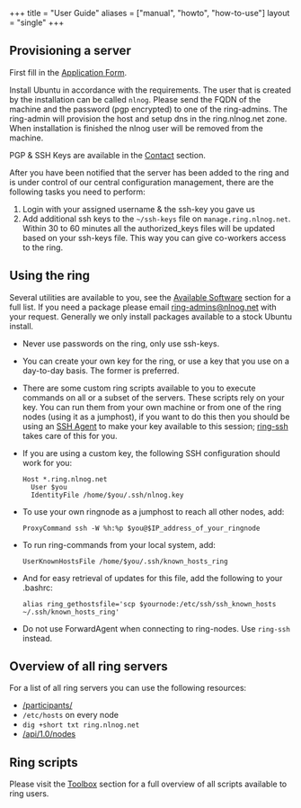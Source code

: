 +++
title = "User Guide"
aliases = ["manual", "howto", "how-to-use"]
layout = "single"
+++

## Provisioning a server

First fill in the [Application Form](/application-form).

Install Ubuntu in accordance with the requirements. The user that is created by the installation can be called `nlnog`. Please send the FQDN of the machine and the password (pgp encrypted) to one of the ring-admins. The ring-admin will provision the host and setup dns in the ring.nlnog.net zone. When installation is finished the nlnog user will be removed from the machine.

PGP & SSH Keys are available in the [Contact](/contact) section.

After you have been notified that the server has been added to the ring and is under control of our central configuration management, there are the following tasks you need to perform:

1. Login with your assigned username & the ssh-key you gave us
2. Add additional ssh keys to the `~/ssh-keys` file on `manage.ring.nlnog.net`. Within 30 to 60 minutes all the authorized_keys files will be updated based on your ssh-keys file. This way you can give co-workers access to the ring.

## Using the ring

Several utilities are available to you, see the [Available Software](/user-guide/software) section for a full list. If you need a package please email [ring-admins@nlnog.net](mailto:ring-admins@nlnog.net) with your request. Generally we only install packages available to a stock Ubuntu install.

* Never use passwords on the ring, only use ssh-keys.
* You can create your own key for the ring, or use a key that you use on a day-to-day basis. The former is preferred.
* There are some custom ring scripts available to you to execute commands on all or a subset of the servers. These scripts rely on your key. You can run them from your own machine or from one of the ring nodes (using it as a jumphost), if you want to do this then you should be using an [SSH Agent](http://en.wikipedia.org/wiki/Ssh-agent) to make your key available to this session; [ring-ssh](/toolbox/#ring-ssh) takes care of this for you.
* If you are using a custom key, the following SSH configuration should work for you:
  ```
  Host *.ring.nlnog.net
    User $you
    IdentityFile /home/$you/.ssh/nlnog.key
  ```
* To use your own ringnode as a jumphost to reach all other nodes, add:
  ```
  ProxyCommand ssh -W %h:%p $you@$IP_address_of_your_ringnode
  ```
* To run ring-commands from your local system, add:
  ```
  UserKnownHostsFile /home/$you/.ssh/known_hosts_ring
  ```
* And for easy retrieval of updates for this file, add the following to your .bashrc:
  ```
  alias ring_gethostsfile='scp $yournode:/etc/ssh/ssh_known_hosts ~/.ssh/known_hosts_ring'
  ```

* Do not use ForwardAgent when connecting to ring-nodes. Use `ring-ssh` instead.

## Overview of all ring servers
For a list of all ring servers you can use the following resources:

* [/participants/](/participants)
* `/etc/hosts` on every node
* `dig +short txt ring.nlnog.net`
* [/api/1.0/nodes](https://api.ring.nlnog.net/1.0/nodes)

## Ring scripts
Please visit the [Toolbox](/toolbox) section for a full overview of all scripts available to ring users.

